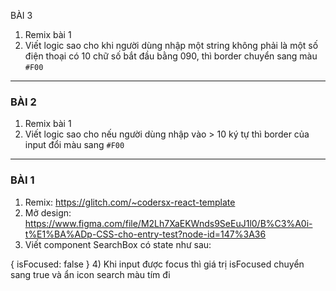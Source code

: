 BÀI 3
1) Remix bài 1
2) Viết logic sao cho khi người dùng nhập một string không phải là một số điện thoại có 10 chữ số bắt đầu bằng 090, thì border chuyển sang màu `#F00`



___

### BÀI 2
1) Remix bài 1
2) Viết logic sao cho nếu người dùng nhập vào > 10 ký tự thì border của input đổi màu sang `#F00`




___


### BÀI 1
1) Remix: https://glitch.com/~codersx-react-template
2) Mở design: https://www.figma.com/file/M2Lh7XaEKWnds9SeEuJ1l0/B%C3%A0i-t%E1%BA%ADp-CSS-cho-entry-test?node-id=147%3A36
3) Viết component SearchBox có state như sau:

{ isFocused: false }
4) Khi input được focus thì giá trị isFocused chuyển sang true và ẩn icon search màu tím đi